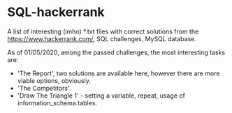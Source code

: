 # SQL-hackerrank
A list of interesting (imho) *.txt files with correct solutions from the https://www.hackerrank.com/, SQL challenges, MySQL database.

As of 01/05/2020, among the passed challenges, the most interesting tasks are:
* 'The Report', two solutions are available here, however there are more viable options, obviously.
* 'The Competitors'.
* 'Draw The Triangle 1' - setting a variable, repeat, usage of information_schema.tables.

